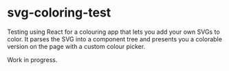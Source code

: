 # svg-coloring-test
Testing using React for a colouring app that lets you add your own SVGs to color.
It parses the SVG into a component tree and presents you a colorable version on the page with a custom colour picker.

Work in progress.
